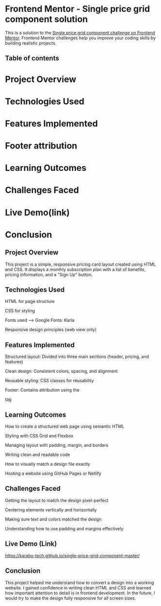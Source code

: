 # Frontend Mentor - Single price grid component solution

This is a solution to the [Single price grid component challenge on Frontend Mentor](https://www.frontendmentor.io/challenges/single-price-grid-component-5ce41129d0ff452fec5abbbc). Frontend Mentor challenges help you improve your coding skills by building realistic projects. 

## Table of contents

  # Project Overview
  # Technologies Used
  # Features Implemented
  # Footer attribution
  # Learning Outcomes
  # Challenges Faced
  # Live Demo(link)
  # Conclusion

## Project Overview
This project is a simple, responsive pricing card layout created using HTML and CSS. It displays a monthly subscription plan with a list of benefits, pricing information, and a "Sign Up" button.

## Technologies Used
HTML for page structure

CSS for styling

Fonts used -->  Google Fonts: Karla

Responsive design principles (web view only)

## Features Implemented
Structured layout: Divided into three main sections (header, pricing, and features)

Clean design: Consistent colors, spacing, and alignment

Reusable styling: CSS classes for reusability

Footer: Contains attribution using the <footer> tag

## Learning Outcomes
How to create a structured web page using semantic HTML

Styling with CSS Grid and Flexbox

Managing layout with padding, margin, and borders

Writing clean and readable code

How to visually match a design file exactly

Hosting a website using GitHub Pages or Netlify

## Challenges Faced
Getting the layout to match the design pixel-perfect

Centering elements vertically and horizontally

Making sure text and colors matched the design

Understanding how to use padding and margins effectively

## Live Demo (Link)
https://karabo-tech.github.io/single-price-grid-component-master/

## Conclusion
This project helped me understand how to convert a design into a working website. I gained confidence in writing clean HTML and CSS and learned how important attention to detail is in frontend development. In the future, I would try to make the design fully responsive for all screen sizes.
